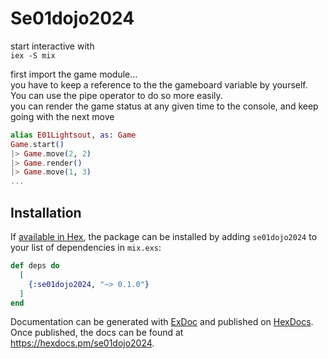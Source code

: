 # Se01dojo2024

start interactive with  
`iex -S mix`  

first import the game module...  
you have to keep a reference to the the gameboard variable by yourself.  
You can use the pipe operator to do so more easily.  
you can render the game status at any given time to the console, and keep going with the next move  

```elixir
alias E01Lightsout, as: Game
Game.start()
|> Game.move(2, 2)
|> Game.render()
|> Game.move(1, 3)
...
```

## Installation

If [available in Hex](https://hex.pm/docs/publish), the package can be installed
by adding `se01dojo2024` to your list of dependencies in `mix.exs`:

```elixir
def deps do
  [
    {:se01dojo2024, "~> 0.1.0"}
  ]
end
```

Documentation can be generated with [ExDoc](https://github.com/elixir-lang/ex_doc)
and published on [HexDocs](https://hexdocs.pm). Once published, the docs can
be found at <https://hexdocs.pm/se01dojo2024>.
